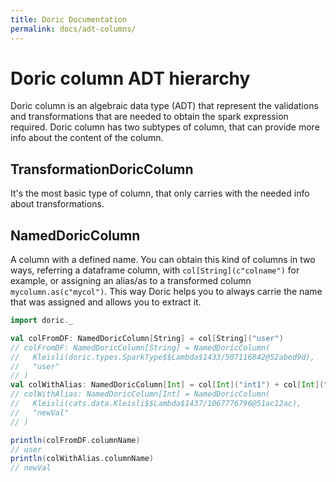 ```yaml
---
title: Doric Documentation
permalink: docs/adt-columns/
---
```

# Doric column ADT hierarchy
Doric column is an algebraic data type (ADT) that represent the validations and transformations that are needed to obtain the spark expression required.
Doric column has two subtypes of column, that can provide more info about the content of the column.

## TransformationDoricColumn
It's the most basic type of column, that only carries with the needed info about transformations.

## NamedDoricColumn
A column with a defined name. You can obtain this kind of columns in two ways, referring a dataframe column, with `col[String](c"colname")` for example, or assigning an alias/as to a transformed column `mycolumn.as(c"mycol")`.
This way Doric helps you to always carrie the name that was assigned and allows you to extract it.

```scala
import doric._

val colFromDF: NamedDoricColumn[String] = col[String]("user")
// colFromDF: NamedDoricColumn[String] = NamedDoricColumn(
//   Kleisli(doric.types.SparkType$$Lambda$1433/507116842@52abed9d),
//   "user"
// )
val colWithAlias: NamedDoricColumn[Int] = col[Int]("int1") + col[Int]("int2") as "newVal"
// colWithAlias: NamedDoricColumn[Int] = NamedDoricColumn(
//   Kleisli(cats.data.Kleisli$$Lambda$1437/1067776796@51ac12ac),
//   "newVal"
// )

println(colFromDF.columnName)
// user
println(colWithAlias.columnName)
// newVal
```
